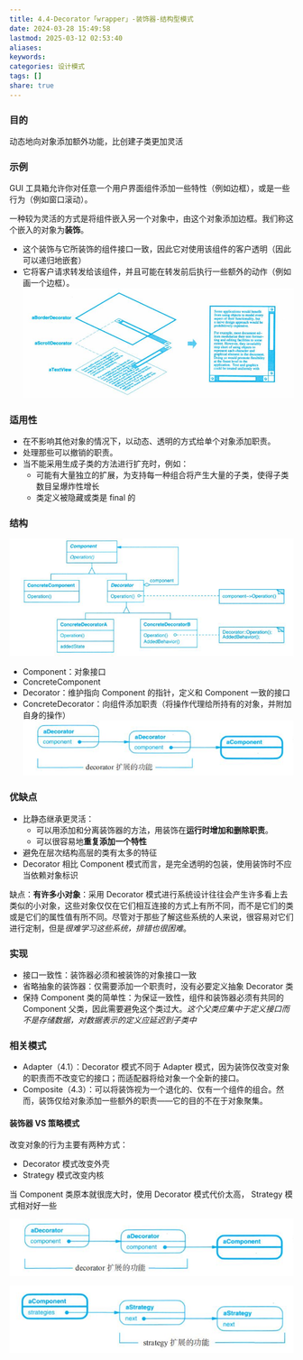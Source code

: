 ```yaml
---
title: 4.4-Decorator「wrapper」-装饰器-结构型模式
date: 2024-03-28 15:49:58
lastmod: 2025-03-12 02:53:40
aliases: 
keywords: 
categories: 设计模式
tags: []
share: true
---
```





### 目的

动态地向对象添加额外功能，比创建子类更加灵活
### 示例

GUI 工具箱允许你对任意一个用户界面组件添加一些特性（例如边框），或是一些行为（例如窗口滚动）。

一种较为灵活的方式是将组件嵌入另一个对象中，由这个对象添加边框。我们称这个嵌入的对象为**装饰**。
- 这个装饰与它所装饰的组件接口一致，因此它对使用该组件的客户透明（因此可以递归地嵌套）
- 它将客户请求转发给该组件，并且可能在转发前后执行一些额外的动作（例如画一个边框）。
![600](./assets/4.4-Decorator%E3%80%8Cwrapper%E3%80%8D-%E8%A3%85%E9%A5%B0%E5%99%A8-%E7%BB%93%E6%9E%84%E5%9E%8B%E6%A8%A1%E5%BC%8F/image-2023-09-30_14-10-58-351.png)

### 适用性

- 在不影响其他对象的情况下，以动态、透明的方式给单个对象添加职责。
- 处理那些可以撤销的职责。
- 当不能采用生成子类的方法进行扩充时，例如：
	- 可能有大量独立的扩展，为支持每一种组合将产生大量的子类，使得子类数目呈爆炸性增长
	- 类定义被隐藏或类是 final 的


### 结构

![](./assets/4.4-Decorator%E3%80%8Cwrapper%E3%80%8D-%E8%A3%85%E9%A5%B0%E5%99%A8-%E7%BB%93%E6%9E%84%E5%9E%8B%E6%A8%A1%E5%BC%8F/image-2023-09-30_14-13-50-387.png)

- Component：对象接口
- ConcreteComponent
- Decorator：维护指向 Component 的指针，定义和 Component 一致的接口
- ConcreteDecorator：向组件添加职责（将操作代理给所持有的对象，并附加自身的操作）
![](./assets/4.4-Decorator%E3%80%8Cwrapper%E3%80%8D-%E8%A3%85%E9%A5%B0%E5%99%A8-%E7%BB%93%E6%9E%84%E5%9E%8B%E6%A8%A1%E5%BC%8F/image-2023-09-30_14-32-31-015.png)

### 优缺点

- 比静态继承更灵活：
	- 可以用添加和分离装饰器的方法，用装饰在**运行时增加和删除职责**。
	- 可以很容易地**重复添加一个特性**
- 避免在层次结构高层的类有太多的特征
- Decorator 相比 Component 模式而言，是完全透明的包装，使用装饰时不应当依赖对象标识


缺点：**有许多小对象**：采用 Decorator 模式进行系统设计往往会产生许多看上去类似的小对象，这些对象仅仅在它们相互连接的方式上有所不同，而不是它们的类或是它们的属性值有所不同。尽管对于那些了解这些系统的人来说，很容易对它们进行定制，但是*很难学习这些系统，排错也很困难*。


### 实现

- 接口一致性：装饰器必须和被装饰的对象接口一致
- 省略抽象的装饰器：仅需要添加一个职责时，没有必要定义抽象 Decorator 类
- 保持 Component 类的简单性：为保证一致性，组件和装饰器必须有共同的 Component 父类，因此需要避免这个类过大。*这个父类应集中于定义接口而不是存储数据，对数据表示的定义应延迟到子类中*


### 相关模式

- Adapter（4.1）：Decorator 模式不同于 Adapter 模式，因为装饰仅改变对象的职责而不改变它的接口；而适配器将给对象一个全新的接口。
- Composite（4.3）：可以将装饰视为一个退化的、仅有一个组件的组合。然而，装饰仅给对象添加一些额外的职责——它的目的不在于对象聚集。

#### 装饰器 VS 策略模式

改变对象的行为主要有两种方式：
- Decorator 模式改变外壳
- Strategy 模式改变内核

当 Component 类原本就很庞大时，使用 Decorator 模式代价太高， Strategy 模式相对好一些

![](./assets/4.4-Decorator%E3%80%8Cwrapper%E3%80%8D-%E8%A3%85%E9%A5%B0%E5%99%A8-%E7%BB%93%E6%9E%84%E5%9E%8B%E6%A8%A1%E5%BC%8F/image-2023-09-30_14-32-31-015.png)

![](./assets/4.4-Decorator%E3%80%8Cwrapper%E3%80%8D-%E8%A3%85%E9%A5%B0%E5%99%A8-%E7%BB%93%E6%9E%84%E5%9E%8B%E6%A8%A1%E5%BC%8F/image-2023-09-30_14-32-34-609.png)

